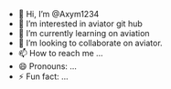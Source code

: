 - 👋 Hi, I’m @Axym1234
- 👀 I’m interested in aviator git hub
- 🌱 I’m currently learning on aviation 
- 💞️ I’m looking to collaborate on aviator.
- 📫 How to reach me ...
- 😄 Pronouns: ...
- ⚡ Fun fact: ...

<!---
Axym1234/Axym1234 is a ✨ special ✨ repository because its `README.md` (this file) appears on your GitHub profile.
You can click the Preview link to take a look at your changes.
--->
